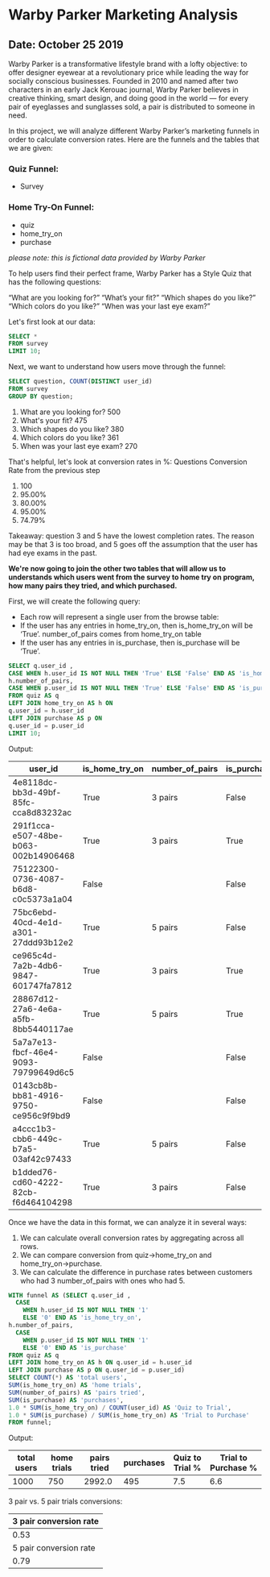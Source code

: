 # Warby Parker Marketing Analysis

## Date: October 25 2019

Warby Parker is a transformative lifestyle brand with a lofty objective: to offer designer eyewear at a revolutionary price while leading the way for socially conscious businesses. Founded in 2010 and named after two characters in an early Jack Kerouac journal, Warby Parker believes in creative thinking, smart design, and doing good in the world — for every pair of eyeglasses and sunglasses sold, a pair is distributed to someone in need.

In this project, we will analyze different Warby Parker’s marketing funnels in order to calculate conversion rates. Here are the funnels and the tables that we are given:
### Quiz Funnel:
- Survey
### Home Try-On Funnel:
- quiz
- home_try_on
- purchase

*please note: this is fictional data provided by Warby Parker*

To help users find their perfect frame, Warby Parker has a Style Quiz that has the following questions:

“What are you looking for?”
“What’s your fit?”
“Which shapes do you like?”
“Which colors do you like?”
“When was your last eye exam?”

Let's first look at our data: 
```sql
SELECT * 
FROM survey
LIMIT 10;
```

Next, we want to understand how users move through the funnel:
```sql
SELECT question, COUNT(DISTINCT user_id)
FROM survey
GROUP BY question;
```

1. What are you looking for?	500
2. What's your fit?	475
3. Which shapes do you like?	380
4. Which colors do you like?	361
5. When was your last eye exam?	270

That's helpful, let's look at conversion rates in %:
Questions	Conversion Rate from the previous step
1.	100
2.	95.00%
3.	80.00%
4.	95.00%
5.	74.79%

Takeaway: question 3 and 5 have the lowest completion rates.
The reason may be that 3 is too broad, and 5 goes off the assumption that the user has had eye exams in the past. 

**We're now going to join the other two tables that will allow us to understands which users went from the survey to home try on program, how many pairs they tried, and which purchased.**

First, we will create the following query: 
- Each row will represent a single user from the browse table:
- If the user has any entries in home_try_on, then is_home_try_on will be ‘True’.
number_of_pairs comes from home_try_on table
- If the user has any entries in is_purchase, then is_purchase will be ‘True’.

```sql
SELECT q.user_id ,
CASE WHEN h.user_id IS NOT NULL THEN 'True' ELSE 'False' END AS 'is_home_try_on',
h.number_of_pairs, 
CASE WHEN p.user_id IS NOT NULL THEN 'True' ELSE 'False' END AS 'is_purchase'
FROM quiz AS q
LEFT JOIN home_try_on AS h ON
q.user_id = h.user_id
LEFT JOIN purchase AS p ON
q.user_id = p.user_id
LIMIT 10;
```

Output:

| user_id                              | is_home_try_on | number_of_pairs | is_purchase |
|--------------------------------------|----------------|-----------------|-------------|
| 4e8118dc-bb3d-49bf-85fc-cca8d83232ac | True           | 3 pairs         | False       |
| 291f1cca-e507-48be-b063-002b14906468 | True           | 3 pairs         | True        |
| 75122300-0736-4087-b6d8-c0c5373a1a04 | False          |                 | False       |
| 75bc6ebd-40cd-4e1d-a301-27ddd93b12e2 | True           | 5 pairs         | False       |
| ce965c4d-7a2b-4db6-9847-601747fa7812 | True           | 3 pairs         | True        |
| 28867d12-27a6-4e6a-a5fb-8bb5440117ae | True           | 5 pairs         | True        |
| 5a7a7e13-fbcf-46e4-9093-79799649d6c5 | False          |                 | False       |
| 0143cb8b-bb81-4916-9750-ce956c9f9bd9 | False          |                 | False       |
| a4ccc1b3-cbb6-449c-b7a5-03af42c97433 | True           | 5 pairs         | False       |
| b1dded76-cd60-4222-82cb-f6d464104298 | True           | 3 pairs         | False       |

Once we have the data in this format, we can analyze it in several ways:

1. We can calculate overall conversion rates by aggregating across all rows.
2. We can compare conversion from quiz→home_try_on and home_try_on→purchase.
3. We can calculate the difference in purchase rates between customers who had 3 number_of_pairs with ones who had 5.

```SQL
WITH funnel AS (SELECT q.user_id ,
  CASE 
    WHEN h.user_id IS NOT NULL THEN '1'
    ELSE '0' END AS 'is_home_try_on',
h.number_of_pairs, 
  CASE 
    WHEN p.user_id IS NOT NULL THEN '1'
    ELSE '0' END AS 'is_purchase'
FROM quiz AS q
LEFT JOIN home_try_on AS h ON q.user_id = h.user_id
LEFT JOIN purchase AS p ON q.user_id = p.user_id)
SELECT COUNT(*) AS 'total users', 
SUM(is_home_try_on) AS 'home trials',
SUM(number_of_pairs) AS 'pairs tried',
SUM(is_purchase) AS 'purchases',
1.0 * SUM(is_home_try_on) / COUNT(user_id) AS 'Quiz to Trial',
1.0 * SUM(is_purchase) / SUM(is_home_try_on) AS 'Trial to Purchase'
FROM funnel;
```

Output:

| total users | home trials | pairs tried | purchases | Quiz to Trial % | Trial to Purchase % |
|-------------|-------------|-------------|-----------|-----------------|---------------------|
| 1000        | 750         | 2992.0      | 495       | 7.5             | 6.6                 |

3 pair vs. 5 pair trials conversions:

| 3 pair conversion rate |
|------------------------|
| 0.53                   |
| 5 pair conversion rate |
| 0.79                   |
